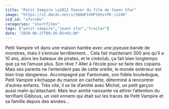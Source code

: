 ```yaml
---
title: "Petit Vampire \u2013 Teaser du film de Joann Sfar"
image: "https://s2.dmcdn.net/v/SQDmF1VHP3VhstPK-/x240"
vid_id: "x7vrx8v"
categories: "shortfilms"
tags: ["petit vampire","joann sfar","trailer"]
date: "2020-08-27T09:26:05+03:00"
---
```

Petit Vampire vit dans une maison hantée avec une joyeuse bande de monstres, mais il s’ennuie terriblement... Cela fait maintenant 300 ans qu’il a 10 ans, alors les bateaux de pirates, et le cinéclub, ça fait bien longtemps que ça ne l’amuse plus. Son rêve ? Aller à l’école pour se faire des copains. Mais ses parents ne l’entendent pas de cette oreille, le monde extérieur est bien trop dangereux. Accompagné par Fantomate, son fidèle bouledogue, Petit Vampire s’échappe du manoir en cachette, déterminé à rencontrer d’autres enfants. Très vite, il se lie d’amitié avec Michel, un petit garçon aussi malin qu’attachant. Mais leur amitié naissante va attirer l’attention du terrifiant Gibbous, un vieil ennemi qui était sur les traces de Petit Vampire et sa famille depuis des années…
